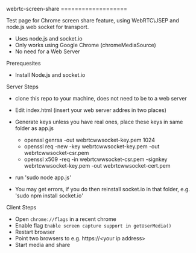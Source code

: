 webrtc-screen-share                                                                                                                                                                                                               ===================

Test page for Chrome screen share feature, using WebRTC\JSEP and node.js web socket for transport.

- Uses node.js and socket.io
- Only works using Google Chrome  (chromeMediaSource)
- No need for a Web Server


Prerequesites

- Install Node.js  and  socket.io


Server Steps 

- clone this repo to your machine, does not need to be to a web server
- Edit index.html (insert your web server addres in two places)

- Generate keys unless you have real ones, place these keys in same folder as app.js
  -  openssl genrsa -out webrtcwwsocket-key.pem 1024
  -  openssl req -new -key webrtcwwsocket-key.pem -out webrtcwwsocket-csr.pem
  -  openssl x509 -req -in webrtcwwsocket-csr.pem -signkey webrtcwwsocket-key.pem -out webrtcwwsocket-cert.pem
- run   'sudo node app.js'
- You may get errors, if you do then reinstall socket.io in that folder, e.g. 'sudo npm install socket.io'


Client Steps

- Open `chrome://flags` in a recent chrome
- Enable flag `Enable screen capture support in getUserMedia()` 
- Restart browser
- Point two browsers to  e.g. https://\<your ip address\>
- Start media and share

